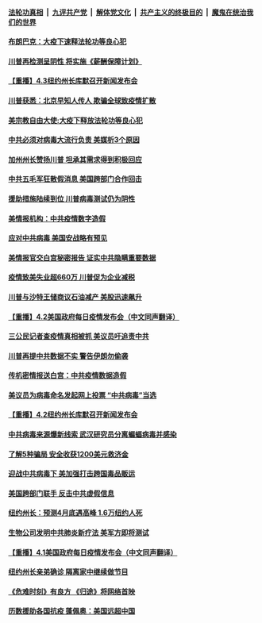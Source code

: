 

####  [法轮功真相](../../../../basic/blob/master/README.md?t=04040101) &nbsp;|&nbsp; [九评共产党](../../../../9ping.md/blob/master/README.md?t=04040101) &nbsp;|&nbsp; [解体党文化](../../../../jtdwh.md/blob/master/README.md?t=04040101)  &nbsp;|&nbsp; [共产主义的终极目的](../../../../gczydzjmd.md/blob/master/README.md?t=04040101) &nbsp;|&nbsp; [魔鬼在统治我们的世界](../../../../mgztzwmdsj.md/blob/master/README.md?t=04040101) 

#### [布朗巴克：大疫下速释法轮功等良心犯](../pages/prog203/a102815168.md?t=04040101) 

#### [川普再检测呈阴性 将实施《薪酬保障计划》](../pages/prog203/a102815154.md?t=04040101) 

#### [【重播】4.3纽约州长库默召开新闻发布会](../pages/prog203/a102814952.md?t=04040101) 

#### [川普获悉：北京早知人传人 欺骗全球致疫情扩散](../pages/prog203/a102814966.md?t=04040101) 

#### [美宗教自由大使:大疫下释放法轮功等良心犯](../pages/prog203/a102814797.md?t=04040101) 

#### [中共必须对病毒大流行负责 美媒析3个原因](../pages/prog203/a102814732.md?t=04040101) 

#### [加州州长赞扬川普 坦承其需求得到积极回应](../pages/prog203/a102814626.md?t=04040101) 

#### [中共五毛军狂散假消息 美国跨部门合作回击](../pages/prog203/a102814635.md?t=04040101) 

#### [援助措施陆续到位 川普病毒测试仍为阴性](../pages/prog203/a102814613.md?t=04040101) 

#### [美情报机构：中共疫情数字造假](../pages/prog203/a102814597.md?t=04040101) 

#### [应对中共病毒  美国安战略有预见](../pages/prog203/a102814508.md?t=04040101) 

#### [美情报官交白宫秘密报告 证实中共隐瞒重要数据](../pages/prog203/a102814513.md?t=04040101) 

#### [疫情致美失业超660万 川普促为企业减税](../pages/prog203/a102814506.md?t=04040101) 

#### [川普与沙特王储商议石油减产 美股迅速飙升](../pages/prog203/a102814471.md?t=04040101) 

#### [【重播】4.2美国政府每日疫情发布会（中文同声翻译）](../pages/prog203/a102814162.md?t=04040101) 

#### [三公民记者查疫情真相被抓 美议员吁追责中共](../pages/prog203/a102814403.md?t=04040101) 

#### [川普再提中共数据不实 警告伊朗勿偷袭](../pages/prog203/a102814396.md?t=04040101) 

#### [传机密情报送白宫：中共疫情数据造假](../pages/prog203/a102814389.md?t=04040101) 

#### [美议员为病毒命名发起网上投票 “中共病毒”当选](../pages/prog203/a102814357.md?t=04040101) 

#### [【重播】4.2纽约州长库默召开新闻发布会](../pages/prog203/a102814165.md?t=04040101) 

#### [中共病毒来源爆新线索 武汉研究员分离蝙蝠病毒并感染](../pages/prog203/a102813952.md?t=04040101) 

#### [了解5种骗局 安全收获1200美元救济金](../pages/prog203/a102813850.md?t=04040101) 

#### [迎战中共病毒下 美加强打击跨国毒品贩运](../pages/prog203/a102813771.md?t=04040101) 

#### [美国跨部门联手 反击中共虚假信息](../pages/prog203/a102813729.md?t=04040101) 

#### [纽约州长：预测4月底遇高峰 1.6万纽约人死](../pages/prog203/a102813716.md?t=04040101) 

#### [生物公司发明中共肺炎新疗法 美军方即将测试](../pages/prog203/a102813666.md?t=04040101) 

#### [【重播】4.1美国政府每日疫情发布会（中文同声翻译）](../pages/prog203/a102813290.md?t=04040101) 

#### [纽约州长亲弟确诊 隔离家中继续做节目](../pages/prog203/a102813640.md?t=04040101) 

#### [《危难时刻》有良方 《归途》将网络首映](../pages/prog203/a102813576.md?t=04040101) 

#### [历数援助各国抗疫 蓬佩奥：美国远超中国](../pages/prog203/a102813578.md?t=04040101) 

